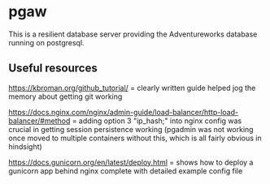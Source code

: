 # pgaw
This is a resilient database server providing the Adventureworks database
running on postgresql.

## Useful resources
https://kbroman.org/github_tutorial/ = clearly written guide helped jog the
memory about getting git working

https://docs.nginx.com/nginx/admin-guide/load-balancer/http-load-balancer/#method
= adding option 3 "ip_hash;" into nginx config was crucial in getting
session persistence working (pgadmin was not working once moved to 
multiple containers without this, which is all fairly obvious in 
hindsight)

https://docs.gunicorn.org/en/latest/deploy.html = shows how to deploy a
gunicorn app behind nginx complete with detailed example config file
